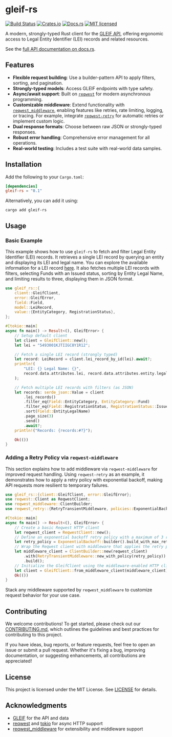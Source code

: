 # gleif-rs

[![Build Status](https://github.com/NotAProfDev/gleif-rs/actions/workflows/ci.yml/badge.svg)](https://github.com/NotAProfDev/gleif-rs/actions)
[![Crates.io](https://img.shields.io/crates/v/gleif-rs.svg)](https://crates.io/crates/gleif-rs)
[![Docs.rs](https://docs.rs/gleif-rs/badge.svg)](https://docs.rs/gleif-rs)
[![MIT licensed](https://img.shields.io/badge/license-MIT-blue.svg)](./LICENSE)

A modern, strongly-typed Rust client for the [GLEIF API](https://www.gleif.org/en/lei-data/gleif-api), offering ergonomic access to Legal Entity Identifier (LEI) records and related resources.

See the [full API documentation on docs.rs](https://docs.rs/gleif-rs/).

## Features

- **Flexible request building**: Use a builder-pattern API to apply filters, sorting, and pagination.
- **Strongly-typed models**: Access GLEIF endpoints with type safety.
- **Async/await support**: Built on [`reqwest`](https://docs.rs/reqwest) for modern asynchronous programming.
- **Customizable middleware**: Extend functionality with [`reqwest_middleware`](https://docs.rs/reqwest-middleware/), enabling features like retries, rate limiting, logging, or tracing. For example, integrate [`reqwest-retry`](https://docs.rs/reqwest-retry/) for automatic retries or implement custom logic.
- **Dual response formats**: Choose between raw JSON or strongly-typed responses.
- **Robust error handling**: Comprehensive error management for all operations.
- **Real-world testing**: Includes a test suite with real-world data samples.

## Installation

Add the following to your `Cargo.toml`:

```toml
[dependencies]
gleif-rs = "0.1"
```

Alternatively, you can add it using:

```shell
cargo add gleif-rs
```

## Usage

### Basic Example

This example shows how to use `gleif-rs` to fetch and filter Legal Entity Identifier (LEI) records. It retrieves a single LEI record by querying an entity and displaying its LEI and legal name. You can explore the available information for a LEI record [here](https://search.gleif.org/#/record/5493001KJTIIGC8Y1R12). It also fetches multiple LEI records with filters, selecting Funds with an Issued status, sorting by Entity Legal Name, and limiting results to three, displaying them in JSON format.

```rust
use gleif_rs::{
    client::GleifClient,
    error::GleifError,
    field::Field,
    model::LeiRecord,
    value::{EntityCategory, RegistrationStatus},
};

#[tokio::main]
async fn main() -> Result<(), GleifError> {
    // Setup default client
    let client = GleifClient::new();
    let lei = "5493001KJTIIGC8Y1R12";

    // Fetch a single LEI record (strongly typed)
    let record: LeiRecord = client.lei_record_by_id(lei).await?;
    println!(
        "LEI: {} Legal Name: {}",
        record.data.attributes.lei, record.data.attributes.entity.legal_name.name
    );

    // Fetch multiple LEI records with filters (as JSON)
    let records: serde_json::Value = client
        .lei_records()
        .filter_eq(Field::EntityCategory, EntityCategory::Fund)
        .filter_eq(Field::RegistrationStatus, RegistrationStatus::Issued)
        .sort(Field::EntityLegalName)
        .page_size(3)
        .send()
        .await?;
    println!("Records: {records:#?}");

    Ok(())
}
```

### Adding a Retry Policy via `reqwest-middleware`

This section explains how to add middleware via `reqwest-middleware` for improved request handling. Using `reqwest-retry` as an example, it demonstrates how to apply a retry policy with exponential backoff, making API requests more resilient to temporary failures.

```rust
use gleif_rs::{client::GleifClient, error::GleifError};
use reqwest::Client as ReqwestClient;
use reqwest_middleware::ClientBuilder;
use reqwest_retry::{RetryTransientMiddleware, policies::ExponentialBackoff};

#[tokio::main]
async fn main() -> Result<(), GleifError> {
    // Create a basic Reqwest HTTP client
    let reqwest_client = ReqwestClient::new();
    // Define an exponential backoff retry policy with a maximum of 3 retries
    let retry_policy = ExponentialBackoff::builder().build_with_max_retries(3);
    // Wrap the Reqwest client with middleware that applies the retry policy
    let middleware_client = ClientBuilder::new(reqwest_client)
        .with(RetryTransientMiddleware::new_with_policy(retry_policy))
        .build();
    // Initialize the GleifClient using the middleware-enabled HTTP client
    let client = GleifClient::from_middleware_client(middleware_client);
    Ok(())
}
```

Stack any middleware supported by `reqwest_middleware` to customize request behavior for your use case.

## Contributing

We welcome contributions! To get started, please check out our [CONTRIBUTING.md](CONTRIBUTING.md), which outlines the guidelines and best practices for contributing to this project.

If you have ideas, bug reports, or feature requests, feel free to open an issue or submit a pull request. Whether it's fixing a bug, improving documentation, or suggesting enhancements, all contributions are appreciated!

## License

This project is licensed under the MIT License. See [LICENSE](LICENSE) for details.

## Acknowledgments

- [GLEIF](https://www.gleif.org/) for the API and data
- [reqwest](https://github.com/seanmonstar/reqwest) and [tokio](https://tokio.rs/) for async HTTP support
- [reqwest_middleware](https://docs.rs/reqwest-middleware/) for extensibility and middleware support
